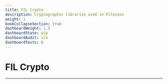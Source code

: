 ```yaml
---
title: FIL Crypto
description: Cryptographic libraries used in Filecoin
weight: 1
bookCollapseSection: true
dashboardWeight: 1.5
dashboardState: wip
dashboardAudit: n/a
dashboardTests: 0
---
```


# FIL Crypto
---